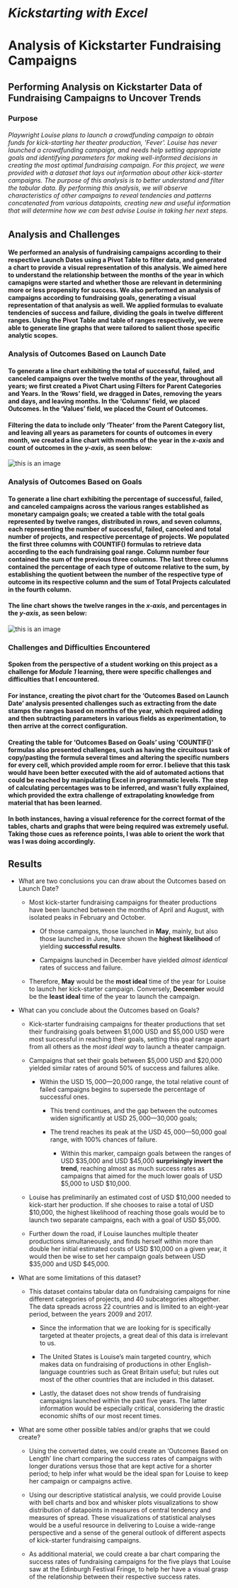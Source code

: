 # _Kickstarting with Excel_

# Analysis of Kickstarter Fundraising Campaigns


## Performing Analysis on Kickstarter Data of Fundraising Campaigns to Uncover Trends

### Purpose

###### Playwright Louise plans to launch a crowdfunding campaign to obtain funds for kick-starting her theater production, 'Fever'.  Louise has never launched a crowdfunding campaign, and needs help setting appropriate goals and identifying parameters for making well-informed decisions in creating the most optimal fundraising campaign. For this project, we were provided with a dataset that lays out information about other kick-starter campaigns. The purpose of this analysis is to better understand and filter the tabular data. By performing this analysis, we will observe characteristics of other campaigns to reveal tendencies and patterns concatenated from various datapoints, creating new and useful information that will determine how we can best advise Louise in taking her next steps.




## Analysis and Challenges

#### We performed an analysis of fundraising campaigns according to their respective Launch Dates using a Pivot Table to filter data, and generated a chart to provide a visual representation of this analysis. We aimed here to understand the relationship between the months of the year in which camapigns were started and whether those are relevant in determining more or less propensity for success. We also performed an analysis of campaigns according to fundraising goals, generating a visual representation of that analysis as well. We applied formulas to evaluate tendencies of success and failure, dividing the goals in twelve different ranges. Using the Pivot Table and table of ranges respectively, we were able to generate line graphs that were tailored to salient those specific analytic scopes.



### Analysis of Outcomes Based on Launch Date

#### To generate a line chart exhibiting the total of successful, failed, and canceled campaigns over the twelve months of the year, throughout all years; we first  created a Pivot Chart using Filters for Parent Categories and Years. In the ‘Rows’ field, we dragged in Dates, removing the years and days, and leaving months. In the ‘Columns’ field, we placed Outcomes. In the ‘Values’ field, we placed the Count of Outcomes. 

#### Filtering the data to include only ‘Theater’ from the Parent Category list, and leaving all years as parameters for counts of outcomes in every month, we created a line chart with months of the year in the _x-axis_ and count of outcomes in the _y-axis_, as seen below:

![this is an image](Theater_Outcomes_vs_Launch.png)



### Analysis of Outcomes Based on Goals

#### To generate a line chart exhibiting the percentage of successful, failed, and canceled campaigns across the various ranges established as monetary campaign goals; we created a table with the total goals represented by twelve ranges, distributed in rows, and seven columns, each representing the number of successful, failed, canceled and total number of projects, and respective percentage of projects. We populated the first three columns with COUNTIF() formulas to retrieve data according to the each fundraising goal range. Column number four contained the sum of the previous three columns. The last three columns contained the percentage of each type of outcome relative to the sum, by establishing the quotient between the number of the respective type of outcome in its respective column and the sum of Total Projects calculated in the fourth column. 

#### The line chart shows the twelve ranges in the _x-axis_, and percentages in the _y-axis_, as seen below:


![this is an image](Outcomes_vs_Goals.png)




### Challenges and Difficulties Encountered

#### Spoken from the perspective of a student working on this project as a challenge for _Module 1_ learning, there were specific challenges and difficulties that I encountered.

#### For instance, creating the pivot chart for the ‘Outcomes Based on Launch Date’ analysis presented challenges such as extracting from the date stamps the ranges based on months of the year, which required adding and then subtracting parameters in various fields as experimentation, to then arrive at the correct configuration. 

#### Creating the table for ‘Outcomes Based on Goals’ using 'COUNTIF()' formulas also presented challenges, such as having the circuitous task of copy/pasting the formula several times and altering the specific numbers for every cell, which provided ample room for error. I believe that this task would have been better executed with the aid of automated actions that could be reached by manipulating Excel in programmatic levels. The step of calculating percentages was to be inferred, and wasn’t fully explained, which provided the extra challenge of extrapolating knowledge from material that has been learned. 

#### In both instances, having a visual reference for the correct format of the tables, charts and graphs that were being required was extremely useful. Taking those cues as reference points, I was able to orient the work that was I was doing accordingly.




## Results

- What are two conclusions you can draw about the Outcomes based on Launch Date?

  * Most kick-starter fundraising campaigns for theater productions have been launched between the months of April and August, with isolated peaks in February and October. 
  
    * Of those campaigns, those launched in **May**, mainly, but also those launched in June, have shown the **highest likelihood** of yielding **successful results**. 
  
    * Campaigns launched in December have yielded _almost identical_ rates of success and failure.

  * Therefore, **May** would be the **most ideal** time of the year for Louise to launch her kick-starter campaign. Conversely, **December** would be the **least ideal** time of the year to launch the campaign.

- What can you conclude about the Outcomes based on Goals?

  * Kick-starter fundraising campaigns for theater productions that set their fundraising goals between $1,000 USD and $5,000 USD were most successful in reaching their goals, setting this goal range apart from all others as the _most ideal way_ to launch a theater campaign.

  * Campaigns that set their goals between $5,000 USD and $20,000 yielded similar rates of around 50% of success and failures alike.

    * Within the USD $15,000—$20,000 range, the total relative count of failed campaigns begins to supersede the percentage of successful ones. 
    
      * This trend continues, and the gap between the outcomes widen significantly at USD $25,000—$30,000 goals;
      
      * The trend reaches its peak at the USD $45,000—$50,000 goal range, with 100% chances of failure.

        * Within this marker, campaign goals between the ranges of USD $35,000 and USD $45,000 **surprisingly invert the trend**, reaching almost as much success rates as campaigns that aimed for the much lower goals of USD $5,000 to USD $10,000.

  * Louise has preliminarily an estimated cost of USD $10,000 needed to kick-start her production. If she chooses to raise a total of USD $10,000, the highest likelihood of reaching those goals would be to launch two separate campaigns, each with a goal of USD $5,000.

  * Further down the road, if Louise launches multiple theater productions simultaneously, and finds herself within more than double her initial estimated costs of USD $10,000 on a given year, it would then be wise to set her campaign goals between USD $35,000 and USD $45,000.

- What are some limitations of this dataset?

  * This dataset contains tabular data on fundraising campaigns for nine different categories of projects, and 40 subcategories altogether. The data spreads across 22 countries and is limited to an eight-year period, between the years 2009 and 2017. 
  
    * Since the information that we are looking for is specifically targeted at theater projects, a great deal of this data is irrelevant to us. 

    * The United States is Louise’s main targeted country, which makes data on fundraising of productions in other English-language countries such as Great Britain useful; but rules out most of the other countries that are included in this dataset.
    
    * Lastly, the dataset does not show trends of fundraising campaigns launched within the past five years. The latter information would be especially critical, considering the drastic economic shifts of our most recent times.

- What are some other possible tables and/or graphs that we could create?

  * Using the converted dates, we could create an ‘Outcomes Based on Length’ line chart comparing the success rates of campaigns with longer durations versus those that are kept active for a shorter period; to help infer what would be the ideal span for Louise to keep her campaign or campaigns active.

  * Using our descriptive statistical analysis, we could provide Louise with bell charts and box and whisker plots visualizations to show distribution of datapoints in measures of central tendency and measures of spread. These visualizations of statistical analyses would be a useful resource in delivering to Louise a wide-range perspective and a sense of the general outlook of different aspects of kick-starter fundraising campaigns.

  * As additional material, we could create a bar chart comparing the success rates of fundraising campaigns for the five plays that Louise saw at the Edinburgh Festival Fringe, to help her have a visual grasp of the relationship between their respective success rates.


